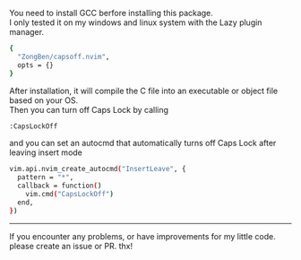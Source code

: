 You need to install GCC berfore installing this package.  
I only tested it on my windows and linux system with the Lazy plugin manager.  
```bash
{
  "ZongBen/capsoff.nvim",
  opts = {}
}
```
After installation, it will compile the C file into an executable or object file based on your OS.  
Then you can turn off Caps Lock by calling
```bash
:CapsLockOff
```
and you can set an autocmd that automatically turns off Caps Lock after leaving insert mode
```bash
vim.api.nvim_create_autocmd("InsertLeave", {
  pattern = "*",
  callback = function()
    vim.cmd("CapsLockOff")
  end,
})
```
***
If you encounter any problems, or have improvements for my little code. please create an issue or PR. thx!
